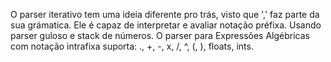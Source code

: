 O parser iterativo tem uma ideia diferente pro trás, visto que ',' faz parte da sua grámatica. Ele é capaz de interpretar e avaliar notação préfixa. Usando parser guloso e stack de números.
O parser para Expressões Algébricas com notação intrafixa suporta: ., +, -, x, /, ^, (, ), floats, ints.
